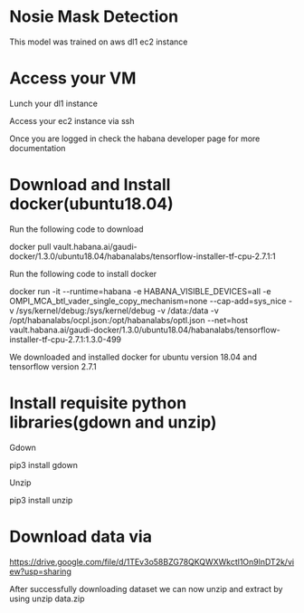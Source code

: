 # Nosie Mask Detection
This model was trained on aws dl1 ec2 instance

# Access your VM
Lunch your dl1 instance

Access your ec2 instance via ssh

Once you are logged in check the habana developer page for more documentation

# Download and Install docker(ubuntu18.04)
Run the following code to download

docker pull vault.habana.ai/gaudi-docker/1.3.0/ubuntu18.04/habanalabs/tensorflow-installer-tf-cpu-2.7.1:1

Run the following code to install docker

docker run -it --runtime=habana -e HABANA_VISIBLE_DEVICES=all -e OMPI_MCA_btl_vader_single_copy_mechanism=none --cap-add=sys_nice -v /sys/kernel/debug:/sys/kernel/debug -v /data:/data -v /opt/habanalabs/ocpl.json:/opt/habanalabs/optl.json --net=host vault.habana.ai/gaudi-docker/1.3.0/ubuntu18.04/habanalabs/tensorflow-installer-tf-cpu-2.7.1:1.3.0-499

We downloaded and installed docker for ubuntu version 18.04 and tensorflow version 2.7.1

# Install requisite python libraries(gdown and unzip)

Gdown

pip3 install gdown

Unzip

pip3 install unzip
# Download data via

https://drive.google.com/file/d/1TEv3o58BZG78QKQWXWkctl1On9lnDT2k/view?usp=sharing

After successfully downloading dataset we can now unzip and extract by using unzip data.zip
  
